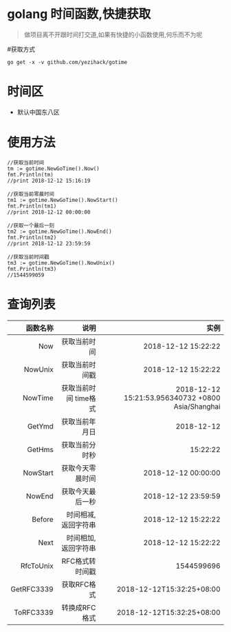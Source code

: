# golang 时间函数,快捷获取

> 做项目离不开跟时间打交道,如果有快捷的小函数使用,何乐而不为呢

#获取方式
```
go get -x -v github.com/yezihack/gotime
```

# 时间区
* 默认中国东八区

# 使用方法
```golang
//获取当前时间
tm := gotime.NewGoTime().Now()
fmt.Println(tm)
//print 2018-12-12 15:16:19

//获取当前零晨时间
tm1 := gotime.NewGoTime().NowStart()
fmt.Println(tm1)
//print 2018-12-12 00:00:00

//获取一个最后一刻
tm2 := gotime.NewGoTime().NowEnd()
fmt.Println(tm2)
//print 2018-12-12 23:59:59

//获取当前时间戳
tm3 := gotime.NewGoTime().NowUnix()
fmt.Println(tm3)
//1544599059
```

# 查询列表

| 函数名称 | 说明 | 实例 |
| ---: | ---:| ---:|
|Now| 获取当前时间 | 2018-12-12 15:22:22|
|NowUnix| 获取当前时间戳 | 2018-12-12 15:22:22|
|NowTime| 获取当前时间 time格式 | 2018-12-12 15:21:53.956340732 +0800 Asia/Shanghai |
|GetYmd| 获取当前年月日 | 2018-12-12 |
|GetHms| 获取当前分时秒 | 15:22:22|
|NowStart| 获取今天零晨时间 | 2018-12-12 00:00:00|
|NowEnd| 获取今天最后一秒 | 2018-12-12 23:59:59|
|Before| 时间相减,返回字符串 | 2018-12-12 15:22:22|
|Next| 时间相加,返回字符串 | 2018-12-12 15:22:22|
|RfcToUnix| RFC格式转时间戳 | 1544599696|
|GetRFC3339| 获取RFC格式 | 2018-12-12T15:32:25+08:00|
|ToRFC3339| 转换成RFC格式 | 2018-12-12T15:32:25+08:00|